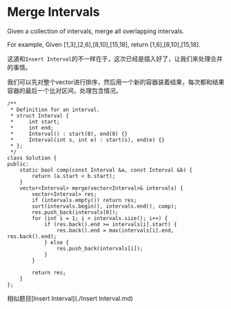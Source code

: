 Merge Intervals
================
Given a collection of intervals, merge all overlapping intervals.

For example,
Given [1,3],[2,6],[8,10],[15,18],
return [1,6],[8,10],[15,18].


这道和`Insert Interval`的不一样在于，这次已经是插入好了，让我们来处理合并的事情。

我们可以先对整个vector进行排序，然后用一个新的容器装着结果，每次都和结果容器的最后一个比对区间，处理包含情况。


```
/**
 * Definition for an interval.
 * struct Interval {
 *     int start;
 *     int end;
 *     Interval() : start(0), end(0) {}
 *     Interval(int s, int e) : start(s), end(e) {}
 * };
 */
class Solution {
public:
    static bool comp(const Interval &a, const Interval &b) {
        return (a.start < b.start);
    }
    vector<Interval> merge(vector<Interval>& intervals) {
        vector<Interval> res;
        if (intervals.empty()) return res;
        sort(intervals.begin(), intervals.end(), comp);
        res.push_back(intervals[0]);
        for (int i = 1; i < intervals.size(); i++) {
            if (res.back().end >= intervals[i].start) {
                res.back().end = max(intervals[i].end, res.back().end);
            } else {
                res.push_back(intervals[i]);
            }
        }

        return res;
    }
};
```


相似题目[Insert Interval](./Insert Interval.md)
